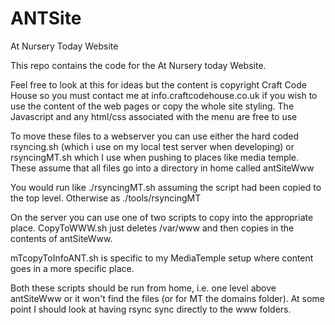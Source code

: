 ANTSite
=======

At Nursery Today Website

This repo contains the code for the At Nursery today Website. 

Feel free to look at this for ideas but the content is copyright Craft Code House so you must contact me at info.craftcodehouse.co.uk if you wish to use the content of the web pages or copy the whole site styling. The Javascript and any html/css associated with the menu are free to use

To move these files to a webserver you can use either the hard coded rsyncing.sh (which i use on my local test server when developing) or rsyncingMT.sh which I use when pushing to places like media temple. These assume that all files go into a directory in home called antSiteWww

You would run like 
	./rsyncingMT.sh <username> <hostname>
assuming the script had been copied to the top level. Otherwise as ./tools/rsyncingMT <username> <hostname>

On the server you can use one of two scripts to copy into the appropriate place. CopyToWWW.sh just deletes /var/www and then copies in the contents of antSiteWww.

mTcopyToInfoANT.sh is specific to my MediaTemple setup where content goes in a more specific place.

Both these scripts should be run from home, i.e. one level above antSiteWww or it won't find the files (or for MT the domains folder). At some point I should look at having rsync sync directly to the www folders.
